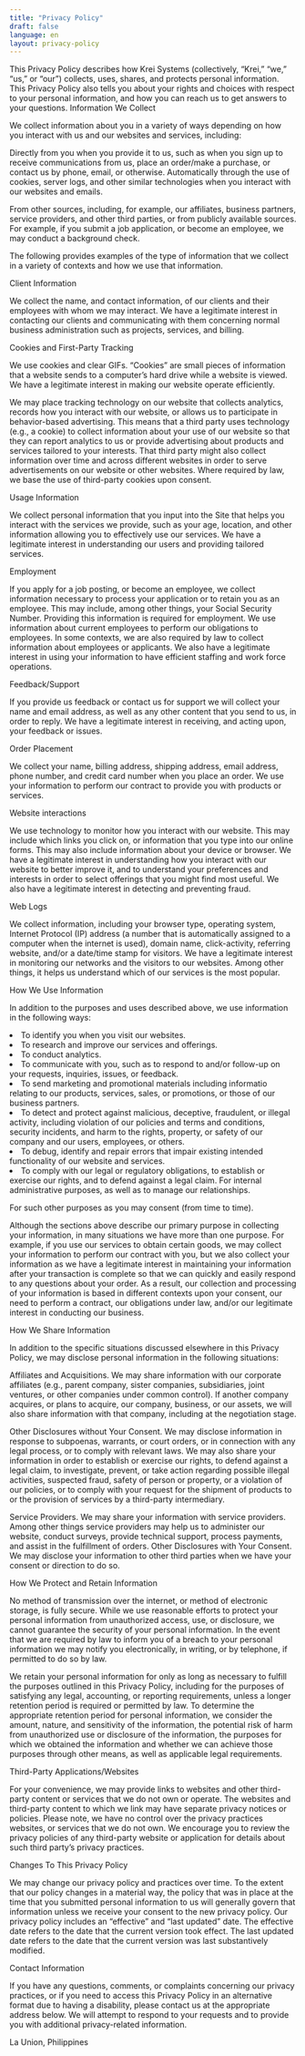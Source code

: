 ```yaml
---
title: "Privacy Policy"
draft: false
language: en
layout: privacy-policy
---
```

<div class="privacy-container">
 <div class="content-section">
      <div class="accent-line"></div>
<p>      
This Privacy Policy describes how Krei Systems (collectively, “Krei,” “we,” “us,” or “our”) collects, uses, shares, and protects personal information. This Privacy Policy also tells you about your rights and choices with respect to your personal information, and how you can reach us to get answers to your questions.
Information We Collect

We collect information about you in a variety of ways depending on how you interact with us and our websites and services, including:

Directly from you when you provide it to us, such as when you sign up to receive communications from us, place an order/make a purchase, or contact us by phone, email, or otherwise. Automatically through the use of cookies, server logs, and other similar technologies when you interact with our websites and emails.

From other sources, including, for example, our affiliates, business partners, service providers, and other third parties, or from publicly available sources. For example, if you submit a job application, or become an employee, we may conduct a background check.

 

The following provides examples of the type of information that we
collect in a variety of contexts and how we use that information.

Client Information

We collect the name, and contact information, of our clients and their employees with whom we may interact. We have a legitimate interest in contacting our clients and communicating with them concerning normal business administration such as projects, services, and billing.

Cookies and First-Party Tracking

We use cookies and clear GIFs. “Cookies” are small pieces of information that a website sends to a computer’s hard drive while a website is viewed. We have a legitimate interest in making our website operate efficiently.

We may place tracking technology on our website that collects analytics, records how you interact with our website, or allows us to participate in behavior-based advertising. This means that a third party uses technology (e.g., a cookie) to collect information about your use of our website so that they can report analytics to us or provide advertising about products and services tailored to your interests. That third party might also collect information over time and across different websites in order to serve advertisements on our website or other websites. Where required by law, we base the use of third-party cookies upon consent.

Usage Information

We collect personal information that you input into the Site that helps you interact with the services we provide, such as your age, location, and other information allowing you to effectively use our services. We have a legitimate interest in understanding our users and providing tailored services.

Employment

If you apply for a job posting, or become an employee, we collect information necessary to process your application or to retain you as an employee. This may include, among other things, your Social Security Number. Providing this information is required for employment. We use information about current employees to perform our obligations to employees. In some contexts, we are also required by law to collect information about employees or applicants. We also have a legitimate
interest in using your information to have efficient staffing and work force operations.

Feedback/Support

If you provide us feedback or contact us for support we will collect your name and email address, as well as any other content that you send to us, in order to reply. We have a legitimate interest in receiving, and acting upon, your feedback or issues.

Order Placement

We collect your name, billing address, shipping address, email address, phone number, and credit card number when you place an order. We use your information to perform our contract to provide you with products or services.

Website interactions

We use technology to monitor how you interact with our website. This may include which links you click on, or information that you type into our online forms. This may also include information about your device or browser. We have a legitimate interest in understanding how you interact with our website to better improve it, and to understand your preferences and interests in order to select offerings that you might find most useful. We also have a legitimate interest in detecting and preventing fraud.

Web Logs

We collect information, including your browser type, operating system, Internet Protocol (IP) address (a number that is automatically assigned to a computer when the internet is used), domain name, click-activity, referring website, and/or a date/time stamp for visitors. We have a legitimate interest in monitoring our networks and the visitors to our websites. Among other things, it helps us understand which of our services is the most popular.
</p>

How We Use Information

In addition to the purposes and uses described above, we use information in the following ways:
    <li>
    To identify you when you visit our websites.
    </li>
    <li>
    To research and improve our services and offerings.
    </li>
    <li>
    To conduct analytics.
    </li>
    <li>
    To communicate with you, such as to respond to and/or follow-up on your requests, inquiries, issues, or feedback.
    </li>
    <li>
    To send marketing and promotional materials including informatio relating to our products, services, sales, or promotions, or those of
    our business partners.
    </li>
    <li>
    To detect and protect against malicious, deceptive, fraudulent, or
    illegal activity, including violation of our policies and terms and
    conditions, security incidents, and harm to the rights, property, or
    safety of our company and our users, employees, or others.
    </li>
    <li>
    To debug, identify and repair errors that impair existing intended functionality of our website and services.
    </li>
    <li>
    To comply with our legal or regulatory obligations, to establish or exercise our rights, and to defend against a legal claim.
    For internal administrative purposes, as well as to manage our relationships.
    </li>
<p>

For such other purposes as you may consent (from time to time).

Although the sections above describe our primary purpose in collecting your information, in many situations we have more than one purpose. For example, if you use our services to obtain certain goods, we may collect your information to perform our contract with you, but we also collect your information as we have a legitimate interest in maintaining your information after your transaction is complete so that we can quickly and easily respond to any questions about your order. As a result, our collection and processing of your information is based in different contexts upon your consent, our need to perform a contract,
our obligations under law, and/or our legitimate interest in conducting our business.

How We Share Information

In addition to the specific situations discussed elsewhere in this Privacy Policy, we may disclose personal information in the following situations:

Affiliates and Acquisitions. We may share information with our corporate affiliates (e.g., parent company, sister companies, subsidiaries, joint ventures, or other companies under common control). If another company acquires, or
plans to acquire, our company, business, or our assets, we will also share information with that company, including at the negotiation stage.
    
Other Disclosures without Your Consent. We may disclose information in response to subpoenas, warrants, or court orders, or in connection with any legal process, or to comply with relevant laws. We may also share your information in order to establish or exercise our rights, to defend against a legal claim, to investigate, prevent, or take action regarding possible illegal activities, suspected fraud, safety of person or property, or a violation of our policies, or to comply with your request for the shipment of products to or the provision of services by a third-party intermediary. 
    
Service Providers. We may share your information with service providers. Among other things service providers may help us to administer our website, conduct surveys, provide technical support, process payments, and assist in the fulfillment of orders.
Other Disclosures with Your Consent. We may disclose your information to other third parties when we have your consent or direction to do so.

 
How We Protect and Retain Information

No method of transmission over the internet, or method of electronic storage, is fully secure. While we use reasonable efforts to protect your personal information from unauthorized access, use, or disclosure, we cannot guarantee the security of your personal information. In the event that we are required by law to inform you of a breach to your personal information we may notify you electronically, in writing, or by telephone, if permitted to do so by law.

We retain your personal information for only as long as necessary to fulfill the purposes outlined in this Privacy Policy, including for the purposes of satisfying any legal, accounting, or reporting requirements, unless a longer retention period is required or permitted by law. To determine the appropriate retention period for personal information, we consider the amount, nature, and sensitivity of the information, the potential risk of harm from unauthorized use or disclosure of the information, the purposes for which we obtained the information and whether we can achieve those purposes through other means, as well as applicable legal requirements.

Third-Party Applications/Websites

For your convenience, we may provide links to websites and other third-party content or services that we do not own or operate. The websites and third-party content to which we link may have separate privacy notices or policies. Please note, we have no control over the privacy practices websites, or services that we do not own. We encourage you to review the privacy policies of any third-party website or application for details about such third party’s privacy practices.

Changes To This Privacy Policy

We may change our privacy policy and practices over time. To the extent that our policy changes in a material way, the policy that was in place at the time that you submitted personal information to us will generally govern that information unless we receive your consent to the new privacy policy. Our privacy policy includes an “effective” and “last updated” date. The effective date refers to the date that the current version took effect. The last updated date refers to the date that the current version was last substantively modified.

Contact Information

If you have any questions, comments, or complaints concerning our privacy practices, or if you need to access this Privacy Policy in an alternative format due to having a disability, please contact us at the appropriate address below. We will attempt to respond to your requests and to provide you with additional privacy-related information.

La Union, Philippines
</p> 
      